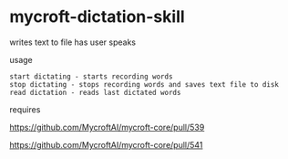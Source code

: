 # mycroft-dictation-skill
writes text to file has user speaks


usage

    start dictating - starts recording words
    stop dictating - stops recording words and saves text file to disk
    read dictation - reads last dictated words
    
requires

https://github.com/MycroftAI/mycroft-core/pull/539
    
https://github.com/MycroftAI/mycroft-core/pull/541
